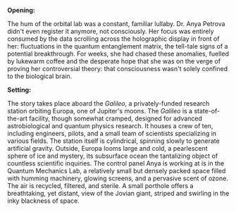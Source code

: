 **Opening:**

The hum of the orbital lab was a constant, familiar lullaby. Dr. Anya Petrova didn't even register it anymore, not consciously. Her focus was entirely consumed by the data scrolling across the holographic display in front of her: fluctuations in the quantum entanglement matrix, the tell-tale signs of a potential breakthrough. For weeks, she had chased these anomalies, fuelled by lukewarm coffee and the desperate hope that she was on the verge of proving her controversial theory: that consciousness wasn't solely confined to the biological brain.

**Setting:**

The story takes place aboard the *Galileo*, a privately-funded research station orbiting Europa, one of Jupiter's moons. The *Galileo* is a state-of-the-art facility, though somewhat cramped, designed for advanced astrobiological and quantum physics research. It houses a crew of ten, including engineers, pilots, and a small team of scientists specializing in various fields. The station itself is cylindrical, spinning slowly to generate artificial gravity. Outside, Europa looms large and cold, a pearlescent sphere of ice and mystery, its subsurface ocean the tantalizing object of countless scientific inquiries. The control panel Anya is working at is in the Quantum Mechanics Lab, a relatively small but densely packed space filled with humming machinery, glowing screens, and a pervasive scent of ozone. The air is recycled, filtered, and sterile. A small porthole offers a breathtaking, yet distant, view of the Jovian giant, striped and swirling in the inky blackness of space.
